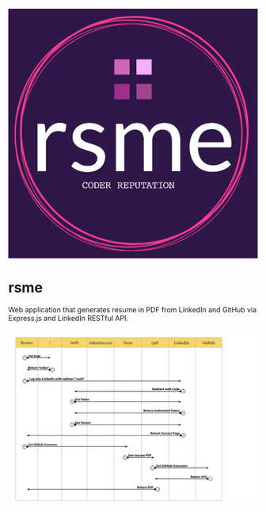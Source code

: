 ![logo](img/rsme-logo.jpg)
# rsme 

Web application that generates resume in PDF from LinkedIn and GitHub via Express.js and LinkedIn RESTful API.

![swimlane](img/rsme-swimlane.jpg)
